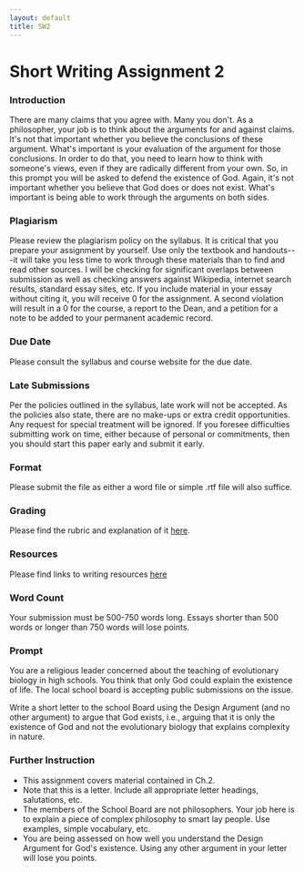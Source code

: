 ```yaml
---
layout: default
title: SW2
---
```


# Short Writing Assignment 2

### Introduction

There are many claims that you agree with. Many you don't. As a philosopher, your job is to think about the arguments for and against claims. It's not that important whether you believe the conclusions of these argument. What's important is your evaluation of the argument for those conclusions. In order to do that, you need to learn how to think with someone's views, even if they are radically different from your own. So, in this prompt you will be asked to defend the existence of God. Again, it's not important whether you believe that God does or does not exist. What's important is being able to work through the arguments on both sides.  


### Plagiarism

Please review the plagiarism policy on the syllabus. It is critical that you prepare your assignment by yourself. Use only the textbook and handouts---it will take you less time to work through these materials than to find and read other sources. I will be checking for significant overlaps between submission as well as checking answers against Wikipedia, internet search results, standard essay sites, etc. If you include material in your essay without citing it, you will receive 0 for the assignment. A second violation will result in a 0 for the course, a report to the Dean, and a petition for a note to be added to your permanent academic record. 

### Due Date
Please consult the syllabus and course website for the due date.

### Late Submissions

Per the policies outlined in the syllabus, late work will not be accepted. As the policies also state, there are no make-ups or extra credit opportunities. Any request for special treatment will be ignored. If you foresee difficulties submitting work on time, either because of personal or commitments, then you should start this paper early and submit it early. 

### Format
Please submit the file as either a word file or simple .rtf file will also suffice.

### Grading
Please find the rubric and explanation of it [here](/Teaching/Grading/).

### Resources
Please find links to writing resources [here](/Teaching/Resources/)

### Word Count

Your submission must be 500-750 words long. Essays shorter than 500 words or longer than 750 words will lose points. 


### Prompt

You are a religious leader concerned about the teaching of evolutionary biology in high schools. You think that only God could explain the existence of life. The local school board is accepting public submissions on the issue. 

Write a short letter to the school Board using the Design Argument (and no other argument) to argue that God exists, i.e., arguing that it is only the existence of God and not the evolutionary biology that explains complexity in nature.

### Further Instruction 

+ This assignment covers material contained in Ch.2.
+ Note that this is a letter. Include all appropriate letter headings, salutations, etc. 
+ The members of the School Board are not philosophers. Your job here is to explain a piece of complex philosophy to smart lay people. Use examples, simple vocabulary, etc. 
+ You are being assessed on how well you understand the Design Argument for God's existence. Using any other argument in your letter will lose you points.  





